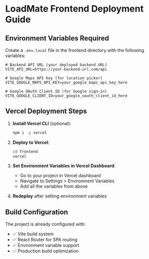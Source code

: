 # LoadMate Frontend Deployment Guide

## Environment Variables Required

Create a `.env.local` file in the frontend directory with the following variables:

```env
# Backend API URL (your deployed backend URL)
VITE_API_URL=https://your-backend-url.com/api

# Google Maps API Key (for location picker)
VITE_GOOGLE_MAPS_API_KEY=your_google_maps_api_key_here

# Google OAuth Client ID (for Google sign-in)
VITE_GOOGLE_CLIENT_ID=your_google_oauth_client_id_here
```

## Vercel Deployment Steps

1. **Install Vercel CLI** (optional):
   ```bash
   npm i -g vercel
   ```

2. **Deploy to Vercel**:
   ```bash
   cd frontend
   vercel
   ```

3. **Set Environment Variables in Vercel Dashboard**:
   - Go to your project in Vercel dashboard
   - Navigate to Settings > Environment Variables
   - Add all the variables from above

4. **Redeploy** after setting environment variables

## Build Configuration

The project is already configured with:
- ✅ Vite build system
- ✅ React Router for SPA routing
- ✅ Environment variable support
- ✅ Production build optimization
